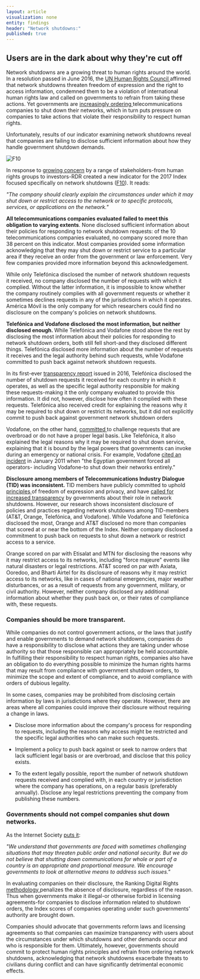 ```yaml
---
layout: article
visualization: none
entity: findings
header: "Network shutdowns:"
published: true
---
```

<h2>Users are in the dark about why they're cut off</h2>
<p>Network shutdowns are a growing threat to human rights around the world. In a resolution passed in June 2016, the <a href="http://ap.ohchr.org/documents/dpage_e.aspx?si=A/HRC/32/L.20">UN Human Rights Council </a>affirmed that network shutdowns threaten freedom of expression and the right to access information, condemned them to be a violation of international human rights law and called on governments to refrain from taking these actions. Yet governments are <a href="https://www.accessnow.org/keepiton">increasingly ordering </a>telecommunications companies to shut down their networks, which in turn puts pressure on companies to take actions that violate their responsibility to respect human rights. </p>
<p>Unfortunately, results of our indicator examining network shutdowns reveal that companies are failing to disclose sufficient information about how they handle government shutdown demands. </p>
<p><img src="/assets/graphics/content/F10.PNG" alt="F10" title="F10" /></p>
<p>In response to <a href="https://rankingdigitalrights.org/2016/12/05/keepiton/">growing concern</a> by a range of stakeholders-from human rights groups to investors-RDR created a new indicator for the 2017 Index focused specifically on network shutdowns (<a href="https://rankingdigitalrights.org/2017-indicators/#F10">F10</a>). It reads: </p>
<p><em>"The company should clearly explain the circumstances under which it may shut down or restrict access to the network or to specific protocols, services, or applications on the network."</em></p>
<p><strong>All telecommunications companies evaluated failed to meet this obligation to varying extents</strong>. None disclosed sufficient information about their policies for responding to network shutdown requests: of the 10 telecommunications companies evaluated, no company scored more than 38 percent on this indicator. Most companies provided some information acknowledging that they may shut down or restrict service to a particular area if they receive an order from the government or law enforcement. Very few companies provided more information beyond this acknowledgement. </p>
<p>While only Telefónica disclosed the number of network shutdown requests it received, no company disclosed the number of requests with which it complied. Without the latter information, it is impossible to know whether the company routinely complies with all government requests or whether it sometimes declines requests in any of the jurisdictions in which it operates. Am&eacute;rica Móvil is the only company for which researchers could find no disclosure on the company's policies on network shutdowns. </p>
<p><strong>Telefónica and Vodafone disclosed the most information, but neither disclosed enough. </strong>While Telefónica and Vodafone stood above the rest by disclosing the most information about their policies for responding to network shutdown orders, both still fell short-and they disclosed different things. Telefónica disclosed more information about the number of requests it receives and the legal authority behind such requests, while Vodafone committed to push back against network shutdown requests.</p>
<p>In its first-ever <a href="http://www.telecomindustrydialogue.org/wp-content/uploads/Telefonica_Transparencia_ENG_interactivo_29.12.pdf">transparency report</a> issued in 2016, Telefónica disclosed the number of shutdown requests it received for each country in which it operates, as well as the specific legal authority responsible for making these requests-making it the only company evaluated to provide this information. It did not, however, disclose how often it complied with these requests. Telefónica also received credit for explaining the reasons why it may be required to shut down or restrict its networks, but it did not explicitly commit to push back against government network shutdown orders</p>
<p>Vodafone, on the other hand, <a href="http://www.vodafone.com/content/dam/vodafone-images/sustainability/downloads/vodafone_law_enforcement_disclosure_report_2015-4.pdf.">committed </a>to challenge requests that are overbroad or do not have a proper legal basis. Like Telefónica, it also explained the legal reasons why it may be required to shut down service, explaining that it is bound by the legal powers that governments can invoke during an emergency or national crisis. For example, Vodafone <a href="http://www.vodafone.com/content/dam/vodafone-images/sustainability/downloads/vodafone_law_enforcement_disclosure_report_2015-4.pdf.">cited an incident</a> in January 2011 when "the Egyptian government forced all operators- including Vodafone-to shut down their networks entirely."</p>
<p><strong>Disclosure among members of Telecommunications Industry Dialogue (TID) was inconsistent. </strong>TID members have publicly committed to uphold <a href="http://www.telecomindustrydialogue.org/wp-content/uploads/Telecoms_Industry_Dialogue_Principles_Version_1_-_ENGLISH.pdf">principles </a>of freedom of expression and privacy, and have <a href="http://globalnetworkinitiative.org/news/global-network-initiative-and-telecommunications-industry-dialogue-joint-statement-network-and">called for increased transparency</a> by governments about their role in network shutdowns. However, our research shows inconsistent disclosure of policies and practices regarding network shutdowns among TID-members (AT&T, Orange, Telefónica, and Vodafone). While Vodafone and Telefónica disclosed the most, Orange and AT&T disclosed no more than companies that scored at or near the bottom of the Index. Neither company disclosed a commitment to push back on requests to shut down a network or restrict access to a service. </p>
<p>Orange scored on par with Etisalat and MTN for disclosing the reasons why it may restrict access to its networks, including "force majeure" events like natural disasters or legal restrictions. AT&T scored on par with Axiata, Ooredoo, and Bharti Airtel for its disclosure of reasons why it may restrict access to its networks, like in cases of national emergencies, major weather disturbances, or as a result of requests from any government, military, or civil authority. However, neither company disclosed any additional information about whether they push back on, or their rates of compliance with, these requests.</p>
<h3>Companies should be more transparent.</h3>
<p>While companies do not control government actions, or the laws that justify and enable governments to demand network shutdowns, companies do have a responsibility to disclose what actions they are taking under whose authority so that those responsible can appropriately be held accountable. In fulfilling their responsibility to respect human rights, companies also have an obligation to do everything possible to minimize the human rights harms that may result from compliance with government shutdown orders, to minimize the scope and extent of compliance, and to avoid compliance with orders of dubious legality.</p>
<p>In some cases, companies may be prohibited from disclosing certain information by laws in jurisdictions where they operate. However, there are areas where all companies could improve their disclosure without requiring a change in laws.</p>
<ul>
<li>Disclose more information about the company's process for responding to requests, including the reasons why access might be restricted and the specific legal authorities who can make such requests.</strong></li>
</ul>
<ul>
<li>Implement a policy to push back against or seek to narrow orders that lack sufficient legal basis or are overbroad, and disclose that this policy exists. </li>
</ul>
<ul>
<li>To the extent legally possible, report the number of network shutdown requests received and complied with, in each country or jurisdiction where the company has operations, on a regular basis (preferably annually). Disclose any legal restrictions preventing the company from publishing these numbers.</li>
</ul>
<h3>Governments should not compel companies shut down networks.</h3>
<p>As the Internet Society <a href="https://www.internetsociety.org/lets-keep-internet-everyone">puts it</a>: </p>
<p><em>"We understand that governments are faced with sometimes challenging situations that may threaten public order and national security. But we do not believe that shutting down communications for whole or part of a country is an appropriate and proportional measure. We encourage governments to look at alternative means to address such issues."</em></p>
<p>In evaluating companies on their disclosure, the Ranking Digital Rights <a href="http://rankingdigitalrights.org/index2017/findings/methodology">methodology </a>penalizes the absence of disclosure, regardless of the reason. Thus when governments make it illegal-or otherwise forbid in licensing agreements-for companies to disclose information related to shutdown orders, the Index scores of companies operating under such governments' authority are brought down. </p>
<p>Companies should advocate that governments reform laws and licensing agreements so that companies can maximize transparency with users about the circumstances under which shutdowns and other demands occur and who is responsible for them. Ultimately, however, governments should commit to protect human rights principles and refrain from ordering network shutdowns, acknowledging that network shutdowns exacerbate threats to civilians during conflict and can have significantly detrimental economic effects.</p>